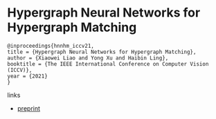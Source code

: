 # Hypergraph Neural Networks for Hypergraph Matching

```
@inproceedings{hnnhm_iccv21,
title = {Hypergraph Neural Networks for Hypergraph Matching},
author = {Xiaowei Liao and Yong Xu and Haibin Ling},
booktitle = {The IEEE International Conference on Computer Vision (ICCV)},
year = {2021}
}
```

links
- [preprint](https://www3.cs.stonybrook.edu/~hling/publication/HNN-HM-21.pdf)
